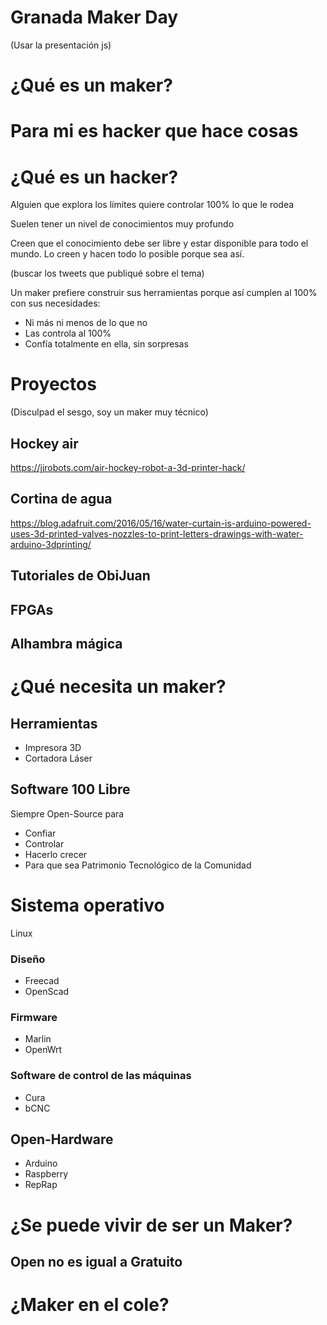 # Granada Maker Day

(Usar la presentación js)

# ¿Qué es un maker?

# Para mi es hacker que hace cosas

# ¿Qué es un hacker?

Alguien que explora los límites quiere controlar 100% lo que le rodea

Suelen tener un nivel de conocimientos muy profundo 

Creen que el conocimiento debe ser libre y estar disponible para todo el mundo. Lo creen y hacen todo lo posible porque sea así.

(buscar los tweets que publiqué sobre el tema)

Un maker prefiere construir sus herramientas porque así cumplen al 100% con sus necesidades:
* Ni más ni menos de lo que no
* Las controla al 100%
* Confía totalmente en ella, sin sorpresas

# Proyectos
(Disculpad el sesgo, soy un maker muy técnico)

## Hockey air

https://jjrobots.com/air-hockey-robot-a-3d-printer-hack/

## Cortina de agua

https://blog.adafruit.com/2016/05/16/water-curtain-is-arduino-powered-uses-3d-printed-valves-nozzles-to-print-letters-drawings-with-water-arduino-3dprinting/

## Tutoriales de ObiJuan

## FPGAs

## Alhambra mágica 

# ¿Qué necesita un maker?

## Herramientas
* Impresora 3D
* Cortadora Láser 

##  Software 100 Libre
Siempre Open-Source para
* Confiar
* Controlar
* Hacerlo crecer
* Para que sea Patrimonio Tecnológico de la Comunidad 

# Sistema operativo
 Linux

### Diseño 
* Freecad
* OpenScad

### Firmware
* Marlin
* OpenWrt

### Software de control de las máquinas 
* Cura
* bCNC

## Open-Hardware
* Arduino
* Raspberry 
* RepRap

# ¿Se puede vivir de ser un Maker?
## Open no es igual a Gratuito

# ¿Maker en el cole?
